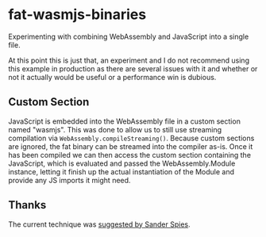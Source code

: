 # fat-wasmjs-binaries

Experimenting with combining WebAssembly and JavaScript into a single file.

At this point this is just that, an experiment and I do not recommend using this example in production as there are several issues with it and whether or not it actually would be useful or a performance win is dubious.

## Custom Section

JavaScript is embedded into the WebAssembly file in a custom section named "wasmjs". This was done to allow us to still use streaming compilation via `WebAssembly.compileStreaming()`. Because custom sections are ignored, the fat binary can be streamed into the compiler as-is. Once it has been compiled we can then access the custom section containing the JavaScript, which is evaluated and passed the WebAssembly.Module instance, letting it finish up the actual instantiation of the Module and provide any JS imports it might need.

## Thanks

The current technique was [suggested by Sander Spies](https://twitter.com/Sander_Spies/status/1019872826696794113).

